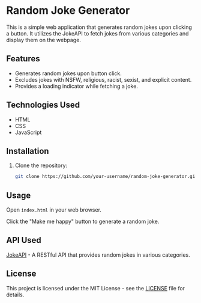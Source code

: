 # Random Joke Generator

This is a simple web application that generates random jokes upon clicking a button. It utilizes the JokeAPI to fetch jokes from various categories and display them on the webpage.

## Features

- Generates random jokes upon button click.
- Excludes jokes with NSFW, religious, racist, sexist, and explicit content.
- Provides a loading indicator while fetching a joke.

## Technologies Used

- HTML
- CSS
- JavaScript

## Installation

1. Clone the repository:

   ```bash
   git clone https://github.com/your-username/random-joke-generator.git
## Usage

Open `index.html` in your web browser.

Click the "Make me happy" button to generate a random joke.

## API Used

[JokeAPI](https://jokeapi.dev/) - A RESTful API that provides random jokes in various categories.

## License

This project is licensed under the MIT License - see the [LICENSE](LICENSE) file for details.
